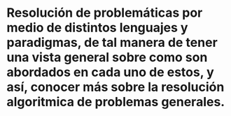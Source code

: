 # Resolución de problemáticas por medio de distintos lenguajes y paradigmas, de tal manera de tener una vista general sobre como son abordados en cada uno de estos, y así, conocer más sobre la resolución algoritmica de problemas generales.



